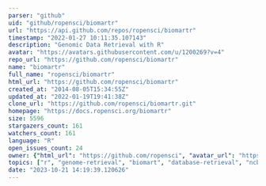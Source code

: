 ```yaml
---
parser: "github"
uid: "github/ropensci/biomartr"
url: "https://api.github.com/repos/ropensci/biomartr"
timestamp: "2022-01-27 10:11:35.107143"
description: "Genomic Data Retrieval with R"
avatar: "https://avatars.githubusercontent.com/u/1200269?v=4"
repo_url: "https://github.com/ropensci/biomartr"
name: "biomartr"
full_name: "ropensci/biomartr"
html_url: "https://github.com/ropensci/biomartr"
created_at: "2014-08-05T15:34:55Z"
updated_at: "2022-01-19T19:41:38Z"
clone_url: "https://github.com/ropensci/biomartr.git"
homepage: "https://docs.ropensci.org/biomartr"
size: 5596
stargazers_count: 161
watchers_count: 161
language: "R"
open_issues_count: 24
owner: {"html_url": "https://github.com/ropensci", "avatar_url": "https://avatars.githubusercontent.com/u/1200269?v=4", "login": "ropensci", "type": "Organization"}
topics: ["r", "genome-retrieval", "biomart", "database-retrieval", "ncbi-genbank", "genomics", "ensembl-servers", "sequenced-genomes", "proteome", "genome", "genome-annotation", "metagenomics", "meta-analysis", "rstats", "r-package", "peer-reviewed", "annotation-retrieval", "biological-data-retrieval", "BioMart", "ENSEMBL", "genomic-data-retrieval", "NCBI", "data-access"]
date: "2023-10-21 14:19:39.120626"
---
```

